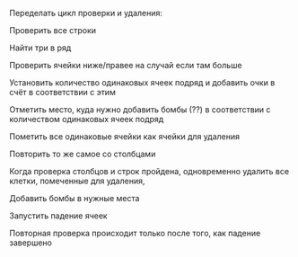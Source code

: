 Переделать цикл проверки и удаления:

Проверить все строки

Найти три в ряд

Проверить ячейки ниже/правее на случай если там больше

Установить количество одинаковых ячеек подряд и добавить очки в счёт в соответствии с этим

Отметить место, куда нужно добавить бомбы (??) в соответствии с количеством одинаковых ячеек подряд

Пометить все одинаковые ячейки как ячейки для удаления

Повторить то же самое со столбцами

Когда проверка столбцов и строк пройдена, одновременно удалить все клетки, помеченные для удаления,

Добавить бомбы в нужные места

Запустить падение ячеек

Повторная проверка происходит только после того, как падение завершено

